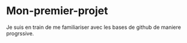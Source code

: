 # Mon-premier-projet
Je suis en train de me familiariser avec les bases de github de maniere progrssive.
